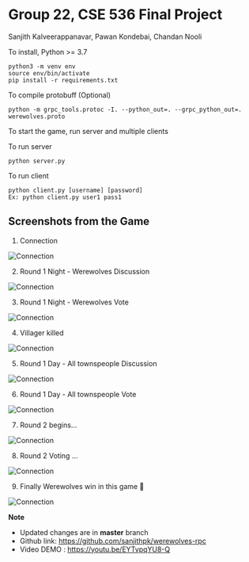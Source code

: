 # Group 22, CSE 536 Final Project

Sanjith Kalveerappanavar, Pawan Kondebai, Chandan Nooli

To install, Python >= 3.7

```
python3 -m venv env
source env/bin/activate
pip install -r requirements.txt
```

To compile protobuff (Optional)

```
python -m grpc_tools.protoc -I. --python_out=. --grpc_python_out=. werewolves.proto
```

To start the game, run server and multiple clients

To run server

```
python server.py
```

To run client

```
python client.py [username] [password]
Ex: python client.py user1 pass1
```

## Screenshots from the Game

1. Connection

![Connection](https://github.com/sanjithpk/werewolves-rpc/blob/master/screenshots/1_Connection.png)

2. Round 1 Night - Werewolves Discussion

![Connection](https://github.com/sanjithpk/werewolves-rpc/blob/master/screenshots/2_Round_1_Night_Werewolves_Discussion.png)

3. Round 1 Night - Werewolves Vote

![Connection](https://github.com/sanjithpk/werewolves-rpc/blob/master/screenshots/3_round1_night_werewoves_vote.png)

4. Villager killed

![Connection](https://github.com/sanjithpk/werewolves-rpc/blob/master/screenshots/4_villager_killed.png)

5. Round 1 Day - All townspeople Discussion

![Connection](https://github.com/sanjithpk/werewolves-rpc/blob/master/screenshots/5_Round1_day_discussion.png)

6. Round 1 Day - All townspeople Vote

![Connection](https://github.com/sanjithpk/werewolves-rpc/blob/master/screenshots/6_round1_day_vote.png)

7. Round 2 begins...

![Connection](https://github.com/sanjithpk/werewolves-rpc/blob/master/screenshots/7_round2_night.png)

8. Round 2 Voting ...

![Connection](https://github.com/sanjithpk/werewolves-rpc/blob/master/screenshots/8_round2_vote.png)

9. Finally Werewolves win in this game 🐺

![Connection](https://github.com/sanjithpk/werewolves-rpc/blob/master/screenshots/9_final.png)

**Note**

- Updated changes are in **master** branch
- Github link: https://github.com/sanjithpk/werewolves-rpc
- Video DEMO : https://youtu.be/EYTvpqYU8-Q
